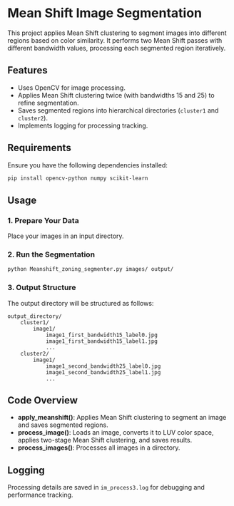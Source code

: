 # Mean Shift Image Segmentation

This project applies Mean Shift clustering to segment images into different regions based on color similarity. It performs two Mean Shift passes with different bandwidth values, processing each segmented region iteratively.

## Features

- Uses OpenCV for image processing.
- Applies Mean Shift clustering twice (with bandwidths 15 and 25) to refine segmentation.
- Saves segmented regions into hierarchical directories (`cluster1` and `cluster2`).
- Implements logging for processing tracking.

## Requirements

Ensure you have the following dependencies installed:

```sh
pip install opencv-python numpy scikit-learn
```

## Usage

### 1. Prepare Your Data

Place your images in an input directory.

### 2. Run the Segmentation

```sh
python Meanshift_zoning_segmenter.py images/ output/

```

### 3. Output Structure

The output directory will be structured as follows:

```
output_directory/
    cluster1/
        image1/
            image1_first_bandwidth15_label0.jpg
            image1_first_bandwidth15_label1.jpg
            ...
    cluster2/
        image1/
            image1_second_bandwidth25_label0.jpg
            image1_second_bandwidth25_label1.jpg
            ...
```

## Code Overview

- **apply\_meanshift()**: Applies Mean Shift clustering to segment an image and saves segmented regions.
- **process\_image()**: Loads an image, converts it to LUV color space, applies two-stage Mean Shift clustering, and saves results.
- **process\_images()**: Processes all images in a directory.

## Logging

Processing details are saved in `im_process3.log` for debugging and performance tracking.



